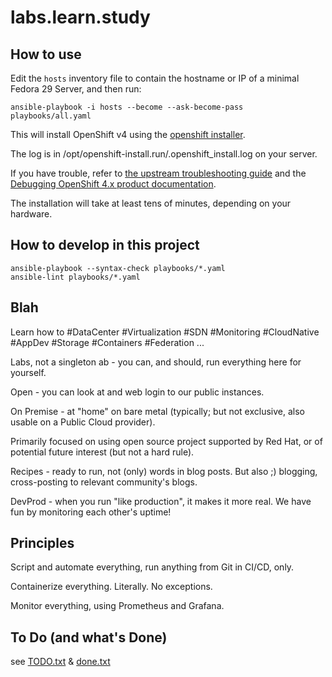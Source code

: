 # labs.learn.study

## How to use

Edit the `hosts` inventory file to contain the hostname or IP of a minimal Fedora 29 Server, and then run:

    ansible-playbook -i hosts --become --ask-become-pass playbooks/all.yaml

This will install OpenShift v4 using the [openshift installer](https://github.com/openshift/installer).

The log is in /opt/openshift-install.run/.openshift_install.log on your server.

If you have trouble, refer to [the upstream troubleshooting guide](https://github.com/openshift/installer/blob/master/docs/user/troubleshooting.md) and the [Debugging OpenShift 4.x product documentation](https://access.redhat.com/articles/3780981).

The installation will take at least tens of minutes, depending on your hardware.

## How to develop in this project

    ansible-playbook --syntax-check playbooks/*.yaml
    ansible-lint playbooks/*.yaml

## Blah

Learn how to #DataCenter #Virtualization #SDN #Monitoring #CloudNative #AppDev #Storage #Containers #Federation ...

Labs, not a singleton ab - you can, and should, run everything here for yourself.

Open - you can look at and web login to our public instances.

On Premise - at "home" on bare metal (typically; but not exclusive, also usable on a Public Cloud provider).

Primarily focused on using open source project supported by Red Hat, or of potential future interest (but not a hard rule).

Recipes - ready to run, not (only) words in blog posts.   But also ;) blogging, cross-posting to relevant community's blogs.

DevProd - when you run "like production", it makes it more real.  We have fun by monitoring each other's uptime!

## Principles

Script and automate everything, run anything from Git in CI/CD, only.

Containerize everything.  Literally.  No exceptions.

Monitor everything, using Prometheus and Grafana.

## To Do (and what's Done)

see [TODO.txt](TODO.txt) & [done.txt](done.txt)
